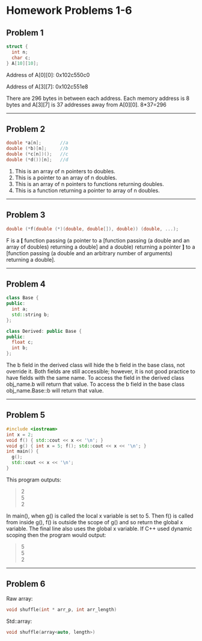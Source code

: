 # Homework Problems 1-6

## Problem 1
```C++
struct {
  int n;
  char c;
} A[10][10];
```
Address of A[0][0]: 0x102c550c0

Address of A[3][7]: 0x102c551e8

There are 296 bytes in between each address. Each memory address is 8 bytes and A[3][7] is 37 addresses away from A[0][0]. 8*37=296

---
## Problem 2
```C++
double *a[n];       //a
double (*b)[n];     //b
double (*c[n])();   //c
double (*d())[n];   //d
```
1. This is an array of n pointers to doubles.
2. This is a pointer to an array of n doubles.
3. This is an array of n pointers to functions returning doubles.
4. This is a function returning a pointer to array of n doubles.

---
## Problem 3
```C++
double (*f(double (*)(double, double[]), double)) (double, ...);
```
F is a **[** function passing (a pointer to a [function passing (a double and an array of doubles) returning a double] and a double) returning a pointer **]** to a [function passing (a double and an arbitrary number of arguments) returning a double].

---
## Problem 4
```C++
class Base {
public:
  int a;
  std::string b;
};

class Derived: public Base {
public:
  float c;
  int b;
};
```
The b field in the derived class will hide the b field in the base class, not override it. Both fields are still accessible; however, it is not good practice to have fields with the same name. To access the field in the derived class obj_name.b will return that value. To access the b field in the base class obj_name.Base::b will return that value.

---
## Problem 5
```C++
#include <iostream>
int x = 2;
void f() { std::cout << x << '\n'; }
void g() { int x = 5; f(); std::cout << x << '\n'; }
int main() {
  g();
  std::cout << x << '\n';
}
```
This program outputs:
>2  
>5  
>2  

In main(), when g() is called the local x variable is set to 5. Then f() is called from inside g(), f() is outside the scope of g() and so return the global x variable. The final line also uses the global x variable. If C++ used dynamic scoping then the program would output:
>5  
>5  
>2  

---
## Problem 6
Raw array: 
```C++
void shuffle(int * arr_p, int arr_length)
```

Std::array: 
```C++
void shuffle(array<auto, length>)
```
